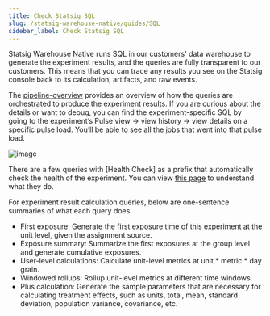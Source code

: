 ```yaml
---
title: Check Statsig SQL
slug: /statsig-warehouse-native/guides/SQL
sidebar_label: Check Statsig SQL
---
```


Statsig Warehouse Native runs SQL in our customers' data warehouse to generate the experiment results, and the queries are fully transparent to our customers. This means that you can trace any results you see on the Statsig console back to its calculation, artifacts, and raw events. 

The [pipeline-overview](https://docs.statsig.com/statsig-warehouse-native/pipeline-overview) provides an overview of how the queries are orchestrated to produce the experiment results. If you are curious about the details or want to debug, you can find the experiment-specific SQL by going to the experiment’s Pulse view -> view history -> view details on a specific pulse load. You’ll be able to see all the jobs that went into that pulse load.

![image](https://github.com/statsig-io/docs/assets/139815787/f34e1265-e303-4705-b8cd-1a170a2af91e)


There are a few queries with [Health Check] as a prefix that automatically check the health of the experiment. You can view [this page](https://docs.statsig.com/statsig-warehouse-native/features/monitor-an-experiment) to understand what they do. 

For experiment result calculation queries, below are one-sentence summaries of what each query does.
* First exposure: Generate the first exposure time of this experiment at the unit level, given the assignment source.
* Exposure summary: Summarize the first exposures at the group level and generate cumulative exposures.
* User-level calculations: Calculate unit-level metrics at unit * metric * day grain.
* Windowed rollups: Rollup unit-level metrics at different time windows.
* Plus calculation: Generate the sample parameters that are necessary for calculating treatment effects, such as units, total, mean, standard deviation, population variance, covariance, etc.
